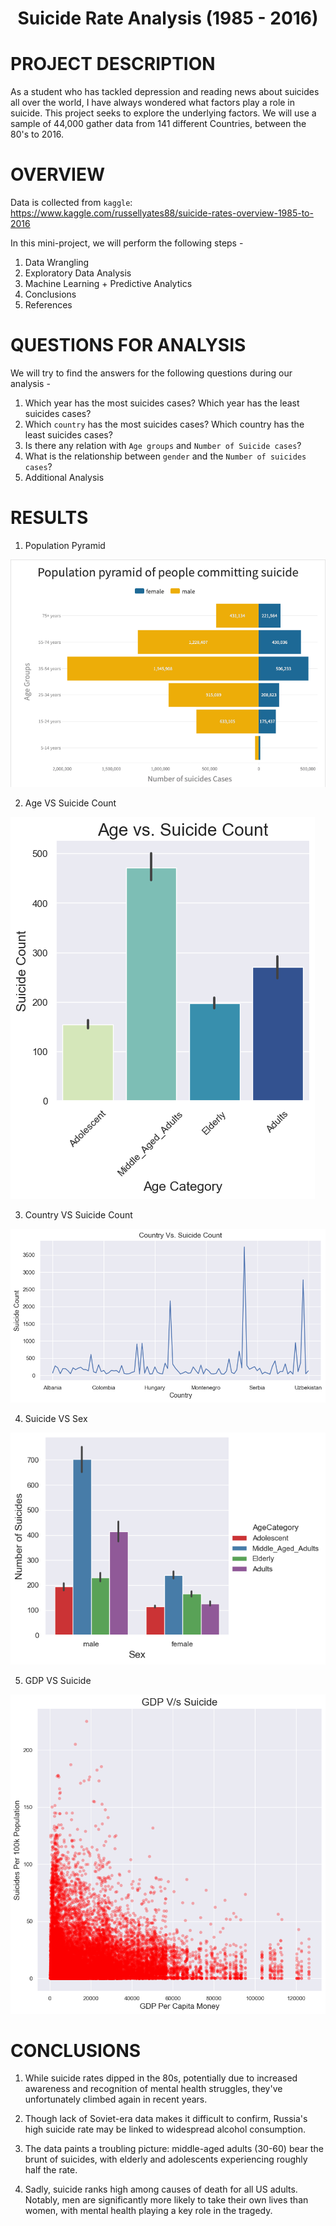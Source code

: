 # <p align = "center"> Suicide Rate Analysis (1985 - 2016) </p>

# PROJECT DESCRIPTION

As a student who has tackled depression and reading news about suicides all over the world, I have always wondered what factors play a role in suicide. This project seeks to explore the underlying factors. We will use a sample of 44,000 gather data from 141 different Countries, between the 80's to 2016.

 # OVERVIEW

Data is collected from `kaggle`: https://www.kaggle.com/russellyates88/suicide-rates-overview-1985-to-2016

In this mini-project, we will perform the following steps -

1. Data Wrangling <br>
2. Exploratory Data Analysis<br>
3. Machine Learning + Predictive Analytics <br>
4. Conclusions <br>
5. References <br>

# QUESTIONS FOR ANALYSIS

We will try to find the answers for the following questions during our analysis -

1. Which year has the most suicides cases? Which year has the least suicides cases?
2. Which `country` has the most suicides cases? Which country has the least suicides cases?
3. Is there any relation with `Age groups` and `Number of Suicide cases`?
4. What is the relationship between `gender` and the `Number of suicides cases`?
5. Additional Analysis


# RESULTS 

1. Population Pyramid

<img src = "Images/Population pyramid.png">

2. Age VS Suicide Count

<img src = "Images/Age VS Suicide Count.png">

3. Country VS Suicide Count

<img src = "Images/Country VS Suicide Count.png">

4. Suicide VS Sex

<img src = "Images/Sex VS Suicide Count.png">

5. GDP VS Suicide

<img src = "Images/GDP VS Suicide.png">


# CONCLUSIONS

1. While suicide rates dipped in the 80s, potentially due to increased awareness and recognition of mental health struggles, they've unfortunately climbed again in recent years.

2. Though lack of Soviet-era data makes it difficult to confirm, Russia's high suicide rate may be linked to widespread alcohol consumption. 

3. The data paints a troubling picture: middle-aged adults (30-60) bear the brunt of suicides, with elderly and adolescents experiencing roughly half the rate.

4. Sadly, suicide ranks high among causes of death for all US adults. Notably, men are significantly more likely to take their own lives than women, with mental health playing a key role in the tragedy. 
